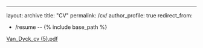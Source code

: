 ---
layout: archive
title: "CV"
permalink: /cv/
author_profile: true
redirect_from:
  - /resume
--
{% include base_path %}

[Van_Dyck_cv (5).pdf](https://github.com/kobbyvandyck/kobbyvandyck.github.io/blob/master/files/Van_Dyck_cv%20(5).pdf)


